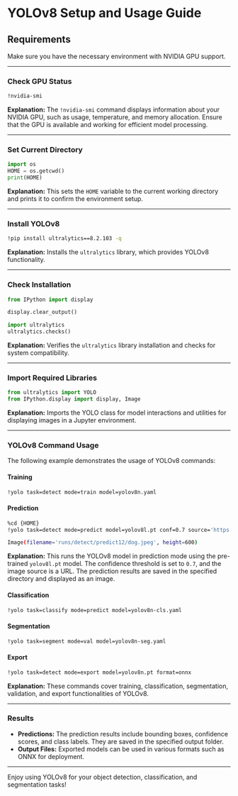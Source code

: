 # YOLOv8 Setup and Usage Guide

## Requirements

Make sure you have the necessary environment with NVIDIA GPU support.

---

### Check GPU Status

```bash
!nvidia-smi
```

**Explanation:** The `!nvidia-smi` command displays information about your NVIDIA GPU, such as usage, temperature, and memory allocation. Ensure that the GPU is available and working for efficient model processing.

---

### Set Current Directory

```python
import os
HOME = os.getcwd()
print(HOME)
```

**Explanation:** This sets the `HOME` variable to the current working directory and prints it to confirm the environment setup.

---

### Install YOLOv8

```bash
!pip install ultralytics==8.2.103 -q
```

**Explanation:** Installs the `ultralytics` library, which provides YOLOv8 functionality.

---

### Check Installation

```python
from IPython import display

display.clear_output()

import ultralytics
ultralytics.checks()
```

**Explanation:** Verifies the `ultralytics` library installation and checks for system compatibility.

---

### Import Required Libraries

```python
from ultralytics import YOLO
from IPython.display import display, Image
```

**Explanation:** Imports the YOLO class for model interactions and utilities for displaying images in a Jupyter environment.

---

### YOLOv8 Command Usage

The following example demonstrates the usage of YOLOv8 commands:

#### Training
```bash
!yolo task=detect mode=train model=yolov8n.yaml
```

#### Prediction
```bash
%cd {HOME}
!yolo task=detect mode=predict model=yolov8l.pt conf=0.7 source='https://media.roboflow.com/notebooks/examples/dog.jpeg' save=True

Image(filename='runs/detect/predict12/dog.jpeg', height=600)
```

**Explanation:** This runs the YOLOv8 model in prediction mode using the pre-trained `yolov8l.pt` model. The confidence threshold is set to `0.7`, and the image source is a URL. The prediction results are saved in the specified directory and displayed as an image.

#### Classification
```bash
!yolo task=classify mode=predict model=yolov8n-cls.yaml
```

#### Segmentation
```bash
!yolo task=segment mode=val model=yolov8n-seg.yaml
```

#### Export
```bash
!yolo task=detect mode=export model=yolov8n.pt format=onnx
```

**Explanation:** These commands cover training, classification, segmentation, validation, and export functionalities of YOLOv8.

---

### Results

- **Predictions:** The prediction results include bounding boxes, confidence scores, and class labels. They are saved in the specified output folder.
- **Output Files:** Exported models can be used in various formats such as ONNX for deployment.

---

Enjoy using YOLOv8 for your object detection, classification, and segmentation tasks!
